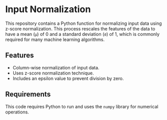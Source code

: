 # Input Normalization

This repository contains a Python function for normalizing input data using z-score normalization. This process rescales the features of the data to have a mean (`μ`) of 0 and a standard deviation (`σ`) of 1, which is commonly required for many machine learning algorithms.

## Features

- Column-wise normalization of input data.
- Uses z-score normalization technique.
- Includes an epsilon value to prevent division by zero.

## Requirements

This code requires Python to run and uses the `numpy` library for numerical operations.


